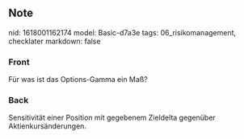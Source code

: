 ## Note
nid: 1618001162174
model: Basic-d7a3e
tags: 06_risikomanagement, checklater
markdown: false

### Front
Für was ist das Options-Gamma ein Maß?

### Back
Sensitivität einer Position mit gegebenem Zieldelta gegenüber Aktienkursänderungen.
